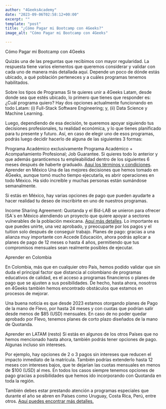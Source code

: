 ```yaml
---
author: "4GeeksAcademy"
date: "2023-09-06T02:58:12+00:00"
excerpt: ""
template: "post"
title: "¿Cómo Pagar mi Bootcamp con 4Geeks?"
image_alt: "Cómo Pagar mi Bootcamp con 4Geeks"

---
```


Cómo Pagar mi Bootcamp con 4Geeks

Quizás una de las preguntas que recibimos con mayor regularidad. La respuesta tiene varios elementos que queremos considerar y validar con cada uno de manera más detallada aquí.  Depende un poco de dónde estás ubicado, a qué población perteneces y a cuáles programas tenemos habilitados. 

Sobre los tipos de Programas
Si te quieres unir a 4Geeks Latam, desde donde sea que estés ubicado, lo primero que tienes que responder es: ¿Cuál programa quiero? Hay dos opciones actualmente funcionando en todo Latam: (i) Full-Stack Software Engineering; y, (ii) Data Science y Machine Learning. 

Luego, dependiendo de esa decisión, te queremos apoyar siguiendo tus decisiones profesionales, tu realidad económica, y lo que tienes planificado para tu presente y futuro. Así, en caso de elegir uno de esos programas, podrás luego decidir hacerlo de alguna de las siguientes 3 formas:

Programa Académico exclusivamente
Programa Académico  + Acompañamiento Profesional;
Job Guarantee. Si quieres todo lo anterior y que además garanticemos tu empleabilidad dentro de los siguientes 6 meses después de haberte graduado. [Aquí los términos y condiciones](https://storage.googleapis.com/4geeks-academy-website/PDF%20and%20Docs/Conditions%20Job%20Guaranteed%20Program.pdf). 
Aprender en México
Una de las mejores decisiones que hemos tomado en 4Geeks, aunque tomó mucho tiempo ejecutarla, es abrir operaciones en todo México. Ha sido increíble y muchas personas están sumándose semanalmente. 

Si estás en México, hay varias opciones de pago que pueden ayudarte a hacer realidad tu deseo de inscribirte en uno de nuestros programas. 

Income Sharing Agreement: Quotanda y el Bid-LAB se unieron para ofrecer ISA´s en México atendiendo un proyecto que quiere apoyar a sectores vulnerables de la población mexicana. [Aquí más detalles](https://quotanda.com/en/quotanda-receives-investment-from-idb-lab-to-finance-technology-training-for-women-and-vulnerable-populations-in-mexico/). Lo importante es que puedes unirte, una vez aprobado, y preocuparte por los pagos y el tuition solo después de conseguir trabajo. 
Planes de pago: gracias a una alianza muy importante con Accede Educación, ahora podrás aplicar a planes de pago de 12 meses o hasta 4 años, permitiendo que tus compromisos mensuales sean realmente posibles de ejecutar. 



Aprender en Colombia

En Colombia, más que en cualquier otro País, hemos podido validar que sin duda el principal factor que distancia al colombiano de programas educativos de calidad, es el acceso a programas financieros o planes de pago que se ajusten a sus posibilidades. De hecho, hasta ahora, nosotros en 4Geeks también hemos encontrado obstáculos que estamos en procesos de mejorar.  

Una buena noticia es que desde 2023 estamos otorgando planes de Pago de la mano de Flevo, por hasta 24 meses y con cuotas que podrían salir desde menos de $85 (USD) mensuales. En caso de no poder quedar aprobado por Flevo, tenemos planes de corto plazo diseñados de la mano de Quotanda. 

Aprender en LATAM (resto)
Si estás en algunos de los otros Países que no hemos mencionado hasta ahora, también podrás tener opciones de pago. Algunas incluso sin intereses. 

Por ejemplo, hay opciones de 2 o 3 pagos sin  intereses que reducen el impacto inmediato de la matrícula. También podrías extenderlo hasta 12 meses con intereses bajos, que te dejarían las cuotas mensuales en menos de $100 (USD) al mes. En todos los casos siempre tenemos opciones de pago gracias a posibilidades que hemos ido incorporando con Quotanda en toda la región. 

También debes estar prestando atención a programas especiales que durante el año se abren en Países como Uruguay, Costa Rica, Perú, entre otros. [Aquí puedes encontrar más detalles.](https://4geeksacademy.com/es/20-millones) 

